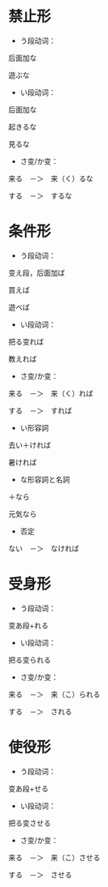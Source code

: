 # 禁止形

- う段动词：

后面加な

遊ぶな

- い段动词：

后面加な

起きるな

見るな

- さ变/か变：

来る　－＞　来（く）るな

する　－＞　するな

# 条件形

- う段动词：

变え段，后面加ば

買えば

遊べば



- い段动词：

把る变れば

教えれば



- さ变/か变：

来る　－＞　来（く）れば

する　－＞　すれば



- い形容詞

去い＋ければ

暑ければ



- な形容詞と名詞

＋なら

元気なら



- 否定

ない　－＞　なければ

# 受身形

- う段动词：

变あ段+れる



- い段动词：

把る变られる



- さ变/か变：

来る　－＞　来（こ）られる

する　－＞　される



# 使役形

- う段动词：

变あ段+せる



- い段动词：

把る变させる





- さ变/か变：

来る　－＞　来（こ）させる

する　－＞　させる